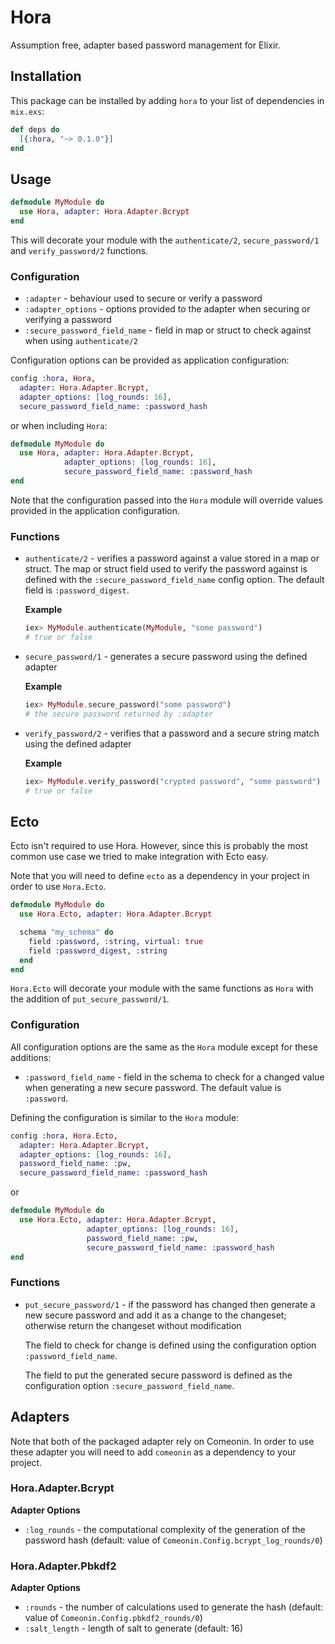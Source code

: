 # Hora

Assumption free, adapter based password management for Elixir.

## Installation

This package can be installed by adding `hora` to your list of dependencies in
`mix.exs`:

```elixir
def deps do
  [{:hora, "~> 0.1.0"}]
end
```

## Usage

```elixir
defmodule MyModule do
  use Hora, adapter: Hora.Adapter.Bcrypt
end
```

This will decorate your module with the `authenticate/2`, `secure_password/1`
and `verify_password/2` functions.

### Configuration

* `:adapter` - behaviour used to secure or verify a password
* `:adapter_options` - options provided to the adapter when securing or
  verifying a password
* `:secure_password_field_name` - field in map or struct to check against when
  using `authenticate/2`

Configuration options can be provided as application configuration:

```elixir
config :hora, Hora,
  adapter: Hora.Adapter.Bcrypt,
  adapter_options: [log_rounds: 16],
  secure_password_field_name: :password_hash
```

or when including `Hora`:

```elixir
defmodule MyModule do
  use Hora, adapter: Hora.Adapter.Bcrypt,
            adapter_options: [log_rounds: 16],
            secure_password_field_name: :password_hash
end
```

Note that the configuration passed into the `Hora` module will override values
provided in the application configuration.

### Functions

* `authenticate/2` - verifies a password against a value stored in a map or
  struct. The map or struct field used to verify the password against is defined
  with the `:secure_password_field_name` config option. The default field is
  `:password_digest`.

  **Example**

  ```elixir
  iex> MyModule.authenticate(MyModule, "some password")
  # true or false
  ```
* `secure_password/1` - generates a secure password using the defined adapter

  **Example**

  ```elixir
  iex> MyModule.secure_password("some password")
  # the secure password returned by :adapter
  ```
* `verify_password/2` - verifies that a password and a secure string match using
  the defined adapter

  **Example**

  ```elixir
  iex> MyModule.verify_password("crypted password", "some password")
  # true or false
  ```

## Ecto

Ecto isn't required to use Hora. However, since this is probably the most common
use case we tried to make integration with Ecto easy.

Note that you will need to define `ecto` as a dependency in your project in
order to use `Hora.Ecto`.

```elixir
defmodule MyModule do
  use Hora.Ecto, adapter: Hora.Adapter.Bcrypt

  schema "my_schema" do
    field :password, :string, virtual: true
    field :password_digest, :string
  end
end
```

`Hora.Ecto` will decorate your module with the same functions as `Hora` with the
addition of `put_secure_password/1`.

### Configuration

All configuration options are the same as the `Hora` module except for these
additions:

* `:password_field_name` - field in the schema to check for a changed value when
  generating a new secure password. The default value is `:password`.

Defining the configuration is similar to the `Hora` module:

```elixir
config :hora, Hora.Ecto,
  adapter: Hora.Adapter.Bcrypt,
  adapter_options: [log_rounds: 16],
  password_field_name: :pw,
  secure_password_field_name: :password_hash
```

or

```elixir
defmodule MyModule do
  use Hora.Ecto, adapter: Hora.Adapter.Bcrypt,
                 adapter_options: [log_rounds: 16],
                 password_field_name: :pw,
                 secure_password_field_name: :password_hash
end
```

### Functions

* `put_secure_password/1` - if the password has changed then generate a new
  secure password and add it as a change to the changeset; otherwise return the
  changeset without modification

  The field to check for change is defined using the configuration option
  `:password_field_name`.

  The field to put the generated secure password is defined as the configuration
  option `:secure_password_field_name`.

## Adapters

Note that both of the packaged adapter rely on Comeonin. In order to use these
adapter you will need to add `comeonin` as a dependency to your project.

### Hora.Adapter.Bcrypt

**Adapter Options**

* `:log_rounds` - the computational complexity of the generation of the
  password hash (default: value of `Comeonin.Config.bcrypt_log_rounds/0`)

### Hora.Adapter.Pbkdf2

**Adapter Options**

* `:rounds` - the number of calculations used to generate the hash
  (default: value of `Comeonin.Config.pbkdf2_rounds/0`)
* `:salt_length` - length of salt to generate (default: 16)
